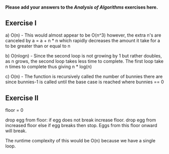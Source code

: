 #### Please add your answers to the ***Analysis of  Algorithms*** exercises here.

## Exercise I

a) O(n) - This would almost appear to be O(n^3) however, the extra n's are canceled by a = a + n * n which rapidly decreases the amount it take for a to be greater than or equal to n

b) O(nlogn) - Since the second loop is not growing by 1 but rather doubles, as n grows, the second loop takes less time to complete. The first loop take n times to complete thus giving n * log(n)

c) O(n) - The function is recursively called the number of bunnies there are since bunnies-1 is called until the base case is reached where bunnies == 0

## Exercise II

floor = 0

drop egg from floor: if egg does not break increase floor. drop egg from increased floor else if egg breaks then stop. Eggs from this floor onward will break.

The runtime complexity of this would be O(n) because we have a single loop. 
